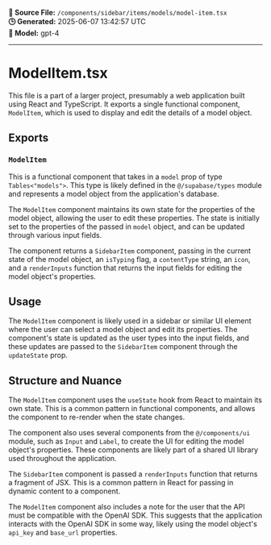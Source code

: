 **📄 Source File:** `/components/sidebar/items/models/model-item.tsx`  
**🕒 Generated:** 2025-06-07 13:42:57 UTC  
**🤖 Model:** gpt-4

---

# ModelItem.tsx

This file is a part of a larger project, presumably a web application built using React and TypeScript. It exports a single functional component, `ModelItem`, which is used to display and edit the details of a model object.

## Exports

### `ModelItem`

This is a functional component that takes in a `model` prop of type `Tables<"models">`. This type is likely defined in the `@/supabase/types` module and represents a model object from the application's database.

The `ModelItem` component maintains its own state for the properties of the model object, allowing the user to edit these properties. The state is initially set to the properties of the passed in `model` object, and can be updated through various input fields.

The component returns a `SidebarItem` component, passing in the current state of the model object, an `isTyping` flag, a `contentType` string, an `icon`, and a `renderInputs` function that returns the input fields for editing the model object's properties.

## Usage

The `ModelItem` component is likely used in a sidebar or similar UI element where the user can select a model object and edit its properties. The component's state is updated as the user types into the input fields, and these updates are passed to the `SidebarItem` component through the `updateState` prop.

## Structure and Nuance

The `ModelItem` component uses the `useState` hook from React to maintain its own state. This is a common pattern in functional components, and allows the component to re-render when the state changes.

The component also uses several components from the `@/components/ui` module, such as `Input` and `Label`, to create the UI for editing the model object's properties. These components are likely part of a shared UI library used throughout the application.

The `SidebarItem` component is passed a `renderInputs` function that returns a fragment of JSX. This is a common pattern in React for passing in dynamic content to a component.

The `ModelItem` component also includes a note for the user that the API must be compatible with the OpenAI SDK. This suggests that the application interacts with the OpenAI SDK in some way, likely using the model object's `api_key` and `base_url` properties.